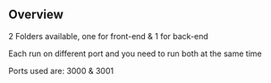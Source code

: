 ## Overview

2 Folders available, one for front-end & 1 for back-end

Each run on different port and you need to run both at the same time

Ports used are: 3000 & 3001
